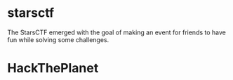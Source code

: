 # starsctf
The StarsCTF emerged with the goal of making an event for friends to have fun while solving some challenges.

# HackThePlanet
